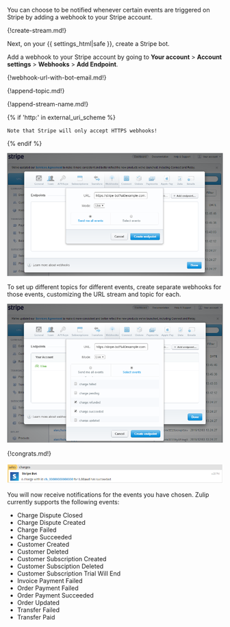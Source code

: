 You can choose to be notified whenever certain events are triggered
on Stripe by adding a webhook to your Stripe account.

{!create-stream.md!}

Next, on your {{ settings_html|safe }}, create a Stripe bot.

Add a webhook to your Stripe account by going to **Your account** >
**Account settings** > **Webhooks** > **Add Endpoint**.

{!webhook-url-with-bot-email.md!}

{!append-topic.md!}

{!append-stream-name.md!}

{% if 'http:' in external_uri_scheme %}

    Note that Stripe will only accept HTTPS webhooks!

{% endif %}

![](/static/images/integrations/stripe/001.png)

To set up different topics for different events, create separate
webhooks for those events, customizing the URL stream and topic
for each.

![](/static/images/integrations/stripe/003.png)

{!congrats.md!}

![](/static/images/integrations/stripe/002.png)

You will now receive notifications for the events you have chosen.
Zulip currently supports the following events:

* Charge Dispute Closed
* Charge Dispute Created
* Charge Failed
* Charge Succeeded
* Customer Created
* Customer Deleted
* Customer Subscription Created
* Customer Subsciption Deleted
* Customer Subscription Trial Will End
* Invoice Payment Failed
* Order Payment Failed
* Order Payment Succeeded
* Order Updated
* Transfer Failed
* Transfer Paid
